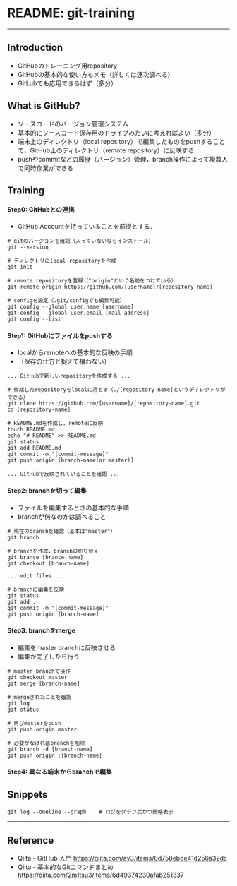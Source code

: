 # README: git-training
---

## Introduction
- GitHubのトレーニング用repository
- GitHubの基本的な使い方もメモ（詳しくは逐次調べる）
- GitLubでも応用できるはず（多分）


## What is GitHub?
- ソースコードのバージョン管理システム
- 基本的にソースコード保存用のドライブみたいに考えればよい（多分）
- 端末上のディレクトリ（local repository）で編集したものをpushすることで，GitHub上のディレクトリ（remote repository）に反映する
- pushやcommitなどの履歴（バージョン）管理，branch操作によって複数人で同時作業ができる


## Training
#### Step0: GitHubとの連携
* GitHub Accountを持っていることを前提とする．

```
# gitのバージョンを確認（入っていないならインストール）
git --version

# ディレクトリにlocal repositoryを作成
git init

# remote repositoryを登録（"origin"という名前をつけている）
git remote origin https://github.com/[username]/[repository-name]

# configを設定（.git/configでも編集可能）
git config --global user.name [username]
git config --global user.email [mail-address]
git config --list
```

#### Step1: GitHubにファイルをpushする
- localからremoteへの基本的な反映の手順
- （保存の仕方と捉えて構わない）

```
... GitHubで新しいrepositoryを作成する ...

# 作成したrepositoryをlocalに落とす（./[repository-name]というディレクトリができる）
git clone https://github.com/[username]/[repository-name].git
cd [repository-name]

# README.mdを作成し，remoteに反映
touch README.md
echo "# README" >> README.md
git status
git add README.md
git commit -m "[commit-message]"
git push origin [branch-name(or master)]

... GitHubで反映されていることを確認 ...
```

#### Step2: branchを切って編集
- ファイルを編集するときの基本的な手順
- branchが何なのかは調べること

```
# 現在のbranchを確認（基本は"master"）
git branch

# branchを作成，branchの切り替え
git brance [brance-name]
git checkout [branch-name]

... edit files ...

# branchに編集を反映
git status
git add .
git commit -m "[commit-message]"
git push origin [branch-name]
```

#### Step3: branchをmerge
- 編集をmaster branchに反映させる
- 編集が完了したら行う

```
# master branchで操作
git checkout master
git merge [branch-name]

# mergeされたことを確認
git log
git status

# 再びmasterをpush
git push origin master

# 必要がなければbranchを削除
git branch -d [branch-name]
git push origin :[branch-name]
```

#### Step4: 異なる端末からbranchで編集


## Snippets
```
git log --oneline --graph    # ログをグラフ状かつ簡略表示
```

---
## Reference
- Qiita - GitHub 入門
  https://qiita.com/ay3/items/8d758ebde41d256a32dc
- Qiita - 基本的なGitコマンドまとめ
  https://qiita.com/2m1tsu3/items/6d49374230afab251337
